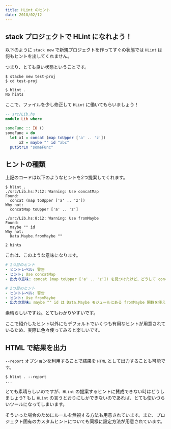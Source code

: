 ```yaml
---
title: HLint のヒント
date: 2018/02/12
---
```


## stack プロジェクトで HLint になれよう！

以下のように `stack new` で新規プロジェクトを作ってすぐの状態では `HLint` は何もヒントを出してくれません。

つまり、とても良い状態ということです。

```shell
$ stacke new test-proj
$ cd test-proj

$ hlint .
No hints
```

ここで、ファイルを少し修正して `HLint` に働いてもらいましょう！

```haskell
-- src/Lib.hs
module Lib where

someFunc :: IO ()
someFunc = do
  let x1 = concat (map toUpper ['a' .. 'z'])
      x2 = maybe "" id "abc"
  putStrLn "someFunc"
```

## ヒントの種類

上記のコードは以下のようなヒントを2つ提案してくれます。

```shell
$ hlint .
./src/Lib.hs:7:12: Warning: Use concatMap
Found:
  concat (map toUpper ['a' .. 'z'])
Why not:
  concatMap toUpper ['a' .. 'z']

./src/Lib.hs:8:12: Warning: Use fromMaybe
Found:
  maybe "" id
Why not:
  Data.Maybe.fromMaybe ""

2 hints
```

これは、このような意味になります。

```yaml
# 1つ目のヒント
- ヒントレベル: 警告
- ヒント: Use concatMap
- 出力の意味: concat (map toUpper ['a' .. 'z']) を見つけたけど、どうして concatMap toUpper ['a' .. 'z'] と書かないんだい？
```

```yaml
# 2つ目のヒント
- ヒントレベル: 警告
- ヒント: Use fromMaybe
- 出力の意味: maybe "" id は Data.Maybe モジュールにある fromMaybe 関数を使えば fromMaybe "" と同じですよ
```

素晴らしいですね。とてもわかりやすいです。

ここで紹介したヒント以外にもデフォルトでいくつも有用なヒントが用意されているため、実際に色々使ってみると楽しいです。

## HTML で結果を出力

`--report` オプションを利用することで結果を `HTML` として出力することも可能です。

```shell
$ hlint . --report
...
```

とても素晴らしいのですが、`HLint` の提案するヒントに賛成できない時はどうしましょう? もし `HLint` の言うとおりにしかできないのであれば、とても使いづらいツールになってしまいます。

そういった場合のためにルールを無視する方法も用意されています。また、プロジェクト固有のカスタムヒントについても同様に設定方法が用意されています。